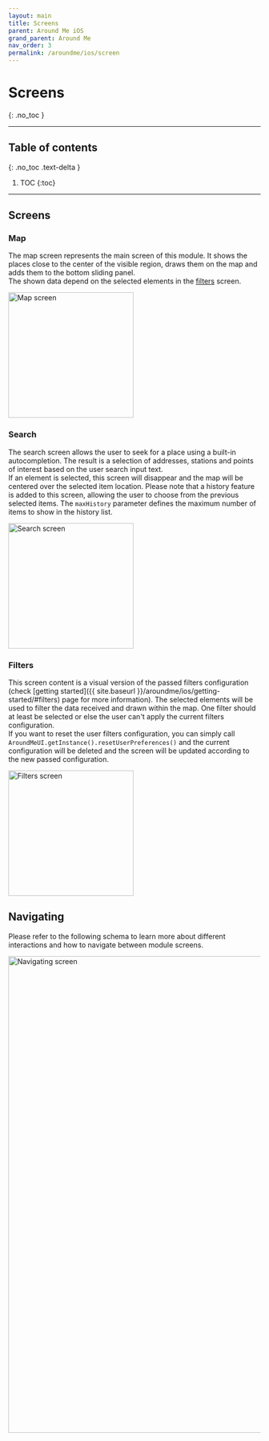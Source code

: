 ```yaml
---
layout: main
title: Screens
parent: Around Me iOS
grand_parent: Around Me
nav_order: 3
permalink: /aroundme/ios/screen
---
```


# Screens
{: .no_toc }

---

## Table of contents
{: .no_toc .text-delta }

1. TOC
{:toc}

---

## Screens

### Map

The map screen represents the main screen of this module. It shows the places close to the center of the visible region, draws them on the map and adds them to the bottom sliding panel.\
The shown data depend on the selected elements in the [filters](#filters) screen.

<img src="{{ site.baseurl }}/assets/img/aroundme_ios_map_screen.png" alt="Map screen" width="250"/>

### Search

The search screen allows the user to seek for a place using a built-in autocompletion. The result is a selection of addresses, stations and points of interest based on the user search input text.\
If an element is selected, this screen will disappear and the map will be centered over the selected item location.
Please note that a history feature is added to this screen, allowing the user to choose from the previous selected items. The `maxHistory` parameter defines the maximum number of items to show in the history list.

<img src="{{ site.baseurl }}/assets/img/aroundme_ios_search_screen.png" alt="Search screen" width="250"/>

### Filters

This screen content is a visual version of the passed filters configuration (check [getting started]({{ site.baseurl }}/aroundme/ios/getting-started/#filters) page for more information). The selected elements will be used to filter the data received and drawn within the map. One filter should at least be selected or else the user can't apply the current filters configuration.\
If you want to reset the user filters configuration, you can simply call `AroundMeUI.getInstance().resetUserPreferences()` and the current configuration will be deleted and the screen will be updated according to the new passed configuration.

<img src="{{ site.baseurl }}/assets/img/aroundme_ios_filters_screen.png" alt="Filters screen" width="250"/>

## Navigating

Please refer to the following schema to learn more about different interactions and how to navigate between module screens.

<img src="{{ site.baseurl }}/assets/img/aroundme_ios_navigating.png" alt="Navigating screen" width="950"/>

